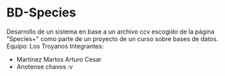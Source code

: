 # BD-Species
Desarrollo de un sistema en base a un archivo ccv escogido de la página "Species+" como parte de un proyecto de un curso sobre bases de datos.
Equipo: Los Troyanos
Integrantes:
- Martínez Martos Arturo Cesar
- Anotense chavos :v
